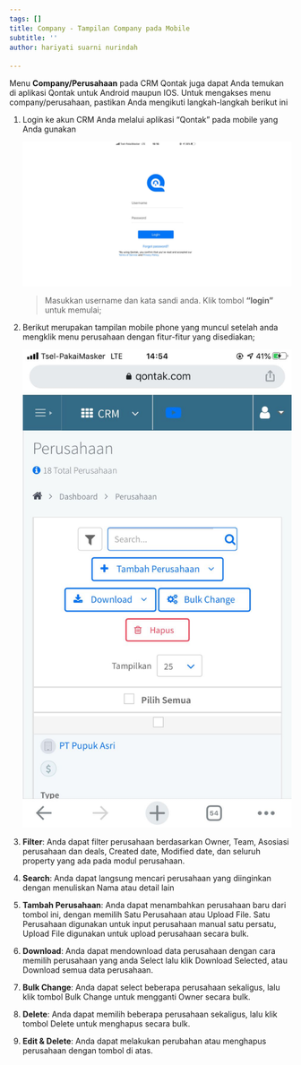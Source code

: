 ```yaml
---
tags: []
title: Company - Tampilan Company pada Mobile
subtitle: ''
author: hariyati suarni nurindah

---
```

Menu **Company/Perusahaan** pada CRM Qontak juga dapat Anda temukan di aplikasi Qontak untuk Android maupun IOS. Untuk mengakses menu company/perusahaan, pastikan Anda mengikuti langkah-langkah berikut ini

1. Login ke akun CRM Anda melalui aplikasi “Qontak” pada mobile yang Anda gunakan

   ![](/uploads/kontakmobile.PNG)

   > Masukkan username dan kata sandi anda. Klik tombol **“login”** untuk memulai;
2. Berikut merupakan tampilan mobile phone yang muncul setelah anda mengklik menu perusahaan dengan fitur-fitur yang disediakan;

   ![](/uploads/tampilancompanymobile.jpeg)
3. **Filter**: Anda dapat filter perusahaan berdasarkan Owner, Team, Asosiasi perusahaan dan deals, Created date, Modified date, dan seluruh property yang ada pada modul perusahaan.
4. **Search**: Anda dapat langsung mencari perusahaan yang diinginkan dengan menuliskan Nama atau detail lain
5. **Tambah Perusahaan**: Anda dapat menambahkan perusahaan baru dari tombol ini, dengan memilih Satu Perusahaan atau Upload File. Satu Perusahaan digunakan untuk input perusahaan manual satu persatu, Upload File digunakan untuk upload perusahaan secara bulk.
6. **Download**: Anda dapat mendownload data perusahaan dengan cara memilih perusahaan yang anda Select lalu klik Download Selected, atau Download semua data perusahaan.
7. **Bulk Change**: Anda dapat select beberapa perusahaan sekaligus, lalu klik tombol Bulk Change untuk mengganti Owner secara bulk.
8. **Delete**: Anda dapat memilih beberapa perusahaan sekaligus, lalu klik tombol Delete untuk menghapus secara bulk.
9. **Edit & Delete**: Anda dapat melakukan perubahan atau menghapus perusahaan dengan tombol di atas.